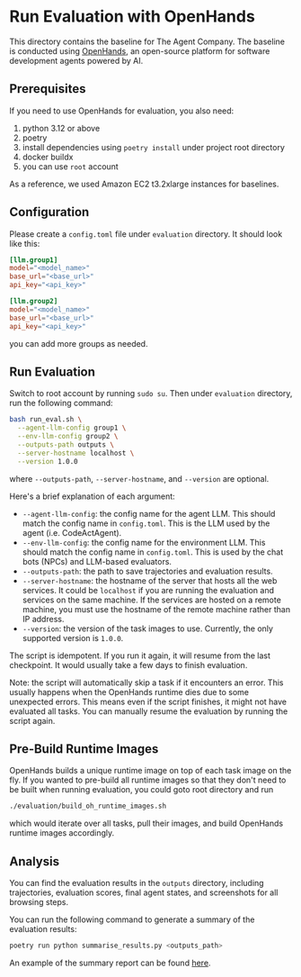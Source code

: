 # Run Evaluation with OpenHands

This directory contains the baseline for The Agent Company. The baseline is conducted using
[OpenHands](https://github.com/All-Hands-AI/OpenHands), an open-source platform for software development agents powered by AI.

## Prerequisites

If you need to use OpenHands for evaluation, you also need:
1. python 3.12 or above
2. poetry
3. install dependencies using `poetry install` under project root directory
4. docker buildx
5. you can use `root` account

As a reference, we used Amazon EC2 t3.2xlarge instances for baselines.

## Configuration

Please create a `config.toml` file under `evaluation` directory. It should look like this:

```toml
[llm.group1]
model="<model_name>"
base_url="<base_url>"
api_key="<api_key>"

[llm.group2]
model="<model_name>"
base_url="<base_url>"
api_key="<api_key>"
```

you can add more groups as needed.

## Run Evaluation

Switch to root account by running `sudo su`. Then under `evaluation` directory, run the following command:

```bash
bash run_eval.sh \
  --agent-llm-config group1 \
  --env-llm-config group2 \
  --outputs-path outputs \
  --server-hostname localhost \
  --version 1.0.0
```

where `--outputs-path`, `--server-hostname`, and `--version` are optional.

Here's a brief explanation of each argument:

- `--agent-llm-config`: the config name for the agent LLM. This should match the config name in `config.toml`. This is the LLM used by the agent (i.e. CodeActAgent).
- `--env-llm-config`: the config name for the environment LLM. This should match the config name in `config.toml`. This is used by the chat bots (NPCs) and LLM-based evaluators.
- `--outputs-path`: the path to save trajectories and evaluation results.
- `--server-hostname`: the hostname of the server that hosts all the web services. It could be `localhost` if you are running the evaluation and services on the same machine. If the services are hosted on a remote machine, you must use the hostname of the remote machine rather than IP address.
- `--version`: the version of the task images to use. Currently, the only supported version is `1.0.0`.

The script is idempotent. If you run it again, it will resume from the last checkpoint.
It would usually take a few days to finish evaluation.

Note: the script will automatically skip a task if it encounters an error. This usually
happens when the OpenHands runtime dies due to some unexpected errors. This means even
if the script finishes, it might not have evaluated all tasks. You can manually resume
the evaluation by running the script again.

## Pre-Build Runtime Images

OpenHands builds a unique runtime image on top of each task image on the fly. If you
wanted to pre-build all runtime images so that they don't need to be built when running
evaluation, you could goto root directory and run

```bash
./evaluation/build_oh_runtime_images.sh
```

which would iterate over all tasks, pull their images, and build OpenHands runtime
images accordingly.

## Analysis

You can find the evaluation results in the `outputs` directory, including trajectories,
evaluation scores, final agent states, and screenshots for all browsing steps.

You can run the following command to generate a summary of the evaluation results:

```bash
poetry run python summarise_results.py <outputs_path>
```

An example of the summary report can be found [here](https://github.com/TheAgentCompany/experiments/tree/main/evaluation/1.0.0/20241217_OpenHands-0.14.2-sonnet-20241022).
